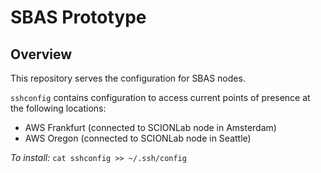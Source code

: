 # SBAS Prototype

## Overview

This repository serves the configuration for SBAS nodes.

`sshconfig` contains configuration to access current points of presence at the following locations:

- AWS Frankfurt (connected to SCIONLab node in Amsterdam)
- AWS Oregon (connected to SCIONLab node in Seattle)

*To install:*
```cat sshconfig >> ~/.ssh/config```

